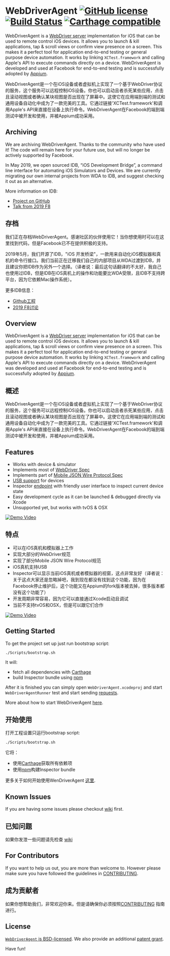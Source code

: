 # WebDriverAgent [![GitHub license](https://img.shields.io/badge/license-BSD-lightgrey.svg)](LICENSE) [![Build Status](https://travis-ci.org/facebook/WebDriverAgent.svg?branch=master)](https://travis-ci.org/facebook/WebDriverAgent) [![Carthage compatible](https://img.shields.io/badge/Carthage-compatible-4BC51D.svg?style=flat)](https://github.com/Carthage/Carthage)

WebDriverAgent is a [WebDriver server](https://w3c.github.io/webdriver/webdriver-spec.html) implementation for iOS that can be used to remote control iOS devices. It allows you to launch & kill applications, tap & scroll views or confirm view presence on a screen. This makes it a perfect tool for application end-to-end testing or general purpose device automation. It works by linking `XCTest.framework` and calling Apple's API to execute commands directly on a device. WebDriverAgent is developed and used at Facebook for end-to-end testing and is successfully adopted by [Appium](http://appium.io).

WebDriverAgent是一个在iOS设备或者虚拟机上实现了一个基于WebDriver协议的服务，这个服务可以远程控制iOS设备。你也可以启动且者杀死某些应用，点击且滚动视图或者确认某块视图是否出现在了屏幕中。这使它在应用端到端的测试和通用设备自动化中成为了一款完美的工具。它通过链接'XCTest.framework'和调用Apple's API来直接在设备上执行命令。WebDriverAgent在Facebook的端到端测试中被开发和使用，并被Appium成功采用。

## Archiving

We are archiving WebDriverAgent. Thanks to the community who have used it! The code will remain here for your future use, but will no longer be actively supported by Facebook.

In May 2019, we open sourced IDB, “iOS Development Bridge”, a command line interface for automating iOS Simulators and Devices. We are currently migrating our own internal projects from WDA to IDB, and suggest checking it out as an alternative. 

More information on IDB:
 * [Project on GitHub](https://github.com/facebook/idb/)
 * [Talk from 2019 F8](https://developers.facebook.com/videos/2019/reliable-code-at-scale/)

## 存档

我们正在存档WebDriverAgent。感谢社区的伙伴使用它！当你想使用时可以在这里找到代码，但是Facebook已不在提供积极的支持。

2019年5月，我们开源了IDB，"iOS 开发桥梁"，一款用来自动化iOS模拟器和真机的命令行接口。我们当前正在迁移我们自己的内部项目从WDA过渡到IDB，并且建议你把IDB作为另外一个选择。（译者说：最后这句话翻译的不太好，我自己也使用过IDB，但是IDB在iOS真机上的操作和功能要比WDA受限，且IDB不支持跨平台，因为它依赖Mac操作系统）。

更多IDB信息：
 * [Github工程](https://github.com/facebook/idb/)
 * [2019 F8讨论](https://developers.facebook.com/videos/2019/reliable-code-at-scale/)

## Overview

WebDriverAgent is a [WebDriver server](https://w3c.github.io/webdriver/webdriver-spec.html) implementation for iOS that can be used to remote control iOS devices. It allows you to launch & kill applications, tap & scroll views or confirm view presence on a screen. This makes it a perfect tool for application end-to-end testing or general purpose device automation. It works by linking `XCTest.framework` and calling Apple's API to execute commands directly on a device. WebDriverAgent was developed and used at Facebook for end-to-end testing and is successfully adopted by [Appium](http://appium.io).

## 概述

WebDriverAgent是一个在iOS设备或者虚拟机上实现了一个基于WebDriver协议的服务，这个服务可以远程控制iOS设备。你也可以启动且者杀死某些应用，点击且滚动视图或者确认某块视图是否出现在了屏幕中。这使它在应用端到端的测试和通用设备自动化中成为了一款完美的工具。它通过链接'XCTest.framework'和调用Apple's API来直接在设备上执行命令。WebDriverAgent在Facebook的端到端测试中被开发和使用，并被Appium成功采用。

## Features
 * Works with device & simulator
 * Implements most of [WebDriver Spec](https://w3c.github.io/webdriver/webdriver-spec.html)
 * Implements part of [Mobile JSON Wire Protocol Spec](https://github.com/SeleniumHQ/mobile-spec/blob/master/spec-draft.md)
 * [USB support](https://github.com/facebook/WebDriverAgent/wiki/USB-support) for devices
 * Inspector [endpoint](http://localhost:8100/inspector) with friendly user interface to inspect current device state
 * Easy development cycle as it can be launched & debugged directly via Xcode
 * Unsupported yet, but works with tvOS & OSX

[![Demo Video](https://j.gifs.com/gJymG9.gif)](https://youtu.be/EatiYGFxBxY)

## 特点
 * 可以在iOS真机和模拟器上工作
 * 实现大部分的WebDriver规范
 * 实现了部分Mobile JSON Wire Protocol规范
 * iOS真机支持USB
 * Inspector可以显示当前iOS真机或者模拟器的视窗，这点非常友好（译者说：关于这点大家还是忽略掉吧，我到现在都没有找到这个功能，因为在Facebook停止维护后，这个功能又在Appium的fork版本被去掉，很多版本都没有这个功能了）
 * 开发周期非常容易，因为它可以直接通过Xcode启动且调试
 * 当前不支持tvOS和OSX，但是可以跟它们合作

[![Demo Video](https://j.gifs.com/gJymG9.gif)](https://youtu.be/EatiYGFxBxY)

## Getting Started
To get the project set up just run bootstrap script:
```
./Scripts/bootstrap.sh
```
It will:
* fetch all dependencies with [Carthage](https://github.com/Carthage/Carthage)
* build Inspector bundle using [npm](https://www.npmjs.com)

After it is finished you can simply open `WebDriverAgent.xcodeproj` and start `WebDriverAgentRunner` test
and start sending [requests](https://github.com/facebook/WebDriverAgent/wiki/Queries).

More about how to start WebDriverAgent [here](https://github.com/facebook/WebDriverAgent/wiki/Starting-WebDriverAgent).

## 开始使用
打开工程设置只运行bootstrap script:
```
./Scripts/bootstrap.sh
```
它将：
* 使用[Carthage](https://github.com/Carthage/Carthage)获取所有依赖项
* 使用[npm](https://www.npmjs.com)构建Inspector bundle

更多关于如何开始使用WenDriverAgent [这里](https://github.com/facebook/WebDriverAgent/wiki/Starting-WebDriverAgent).

## Known Issues
If you are having some issues please checkout [wiki](https://github.com/facebook/WebDriverAgent/wiki/Common-Issues) first.

## 已知问题
如果你发泄一些问题请先检查 [wiki](https://github.com/facebook/WebDriverAgent/wiki/Common-Issues)

## For Contributors
If you want to help us out, you are more than welcome to. However please make sure you have followed the guidelines in [CONTRIBUTING](CONTRIBUTING.md).

## 成为贡献者
如果你想帮助我们，非常欢迎你来。但是请确保你必须按照[CONTRIBUTING](CONTRIBUTING.md) 指南进行。

## License

[`WebDriverAgent` is BSD-licensed](LICENSE). We also provide an additional [patent grant](PATENTS).

Have fun!
